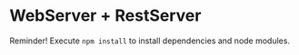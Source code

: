 # WebServer + RestServer

Reminder! Execute ```npm install``` to install dependencies and node modules.